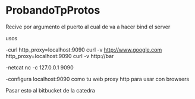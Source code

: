 # ProbandoTpProtos
Recive por argumento el puerto al cual de va a hacer bind el server

usos

-curl
http_proxy=localhost:9090 curl -v http://www.google.com
http_proxy=localhost:9090 curl -v http://bar

-netcat
nc -c 127.0.0.1 9090

-configura localhost:9090 como tu web proxy http para usar con browsers

Pasar esto al bitbucket de la catedra
